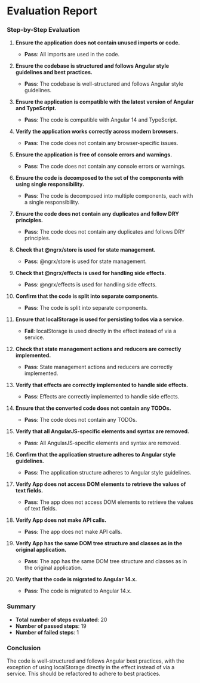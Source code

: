# Evaluation Report

### Step-by-Step Evaluation

1. **Ensure the application does not contain unused imports or code.**
   - **Pass**: All imports are used in the code.

2. **Ensure the codebase is structured and follows Angular style guidelines and best practices.**
   - **Pass**: The codebase is well-structured and follows Angular style guidelines.

3. **Ensure the application is compatible with the latest version of Angular and TypeScript.**
   - **Pass**: The code is compatible with Angular 14 and TypeScript.

4. **Verify the application works correctly across modern browsers.**
   - **Pass**: The code does not contain any browser-specific issues.

5. **Ensure the application is free of console errors and warnings.**
   - **Pass**: The code does not contain any console errors or warnings.

6. **Ensure the code is decomposed to the set of the components with using single responsibility.**
   - **Pass**: The code is decomposed into multiple components, each with a single responsibility.

7. **Ensure the code does not contain any duplicates and follow DRY principles.**
   - **Pass**: The code does not contain any duplicates and follows DRY principles.

8. **Check that @ngrx/store is used for state management.**
   - **Pass**: @ngrx/store is used for state management.

9. **Check that @ngrx/effects is used for handling side effects.**
   - **Pass**: @ngrx/effects is used for handling side effects.

10. **Confirm that the code is split into separate components.**
    - **Pass**: The code is split into separate components.

11. **Ensure that localStorage is used for persisting todos via a service.**
    - **Fail**: localStorage is used directly in the effect instead of via a service.

12. **Check that state management actions and reducers are correctly implemented.**
    - **Pass**: State management actions and reducers are correctly implemented.

13. **Verify that effects are correctly implemented to handle side effects.**
    - **Pass**: Effects are correctly implemented to handle side effects.

14. **Ensure that the converted code does not contain any TODOs.**
    - **Pass**: The code does not contain any TODOs.

15. **Verify that all AngularJS-specific elements and syntax are removed.**
    - **Pass**: All AngularJS-specific elements and syntax are removed.

16. **Confirm that the application structure adheres to Angular style guidelines.**
    - **Pass**: The application structure adheres to Angular style guidelines.

17. **Verify App does not access DOM elements to retrieve the values of text fields.**
    - **Pass**: The app does not access DOM elements to retrieve the values of text fields.

18. **Verify App does not make API calls.**
    - **Pass**: The app does not make API calls.

19. **Verify App has the same DOM tree structure and classes as in the original application.**
    - **Pass**: The app has the same DOM tree structure and classes as in the original application.

20. **Verify that the code is migrated to Angular 14.x.**
    - **Pass**: The code is migrated to Angular 14.x.

### Summary

- **Total number of steps evaluated**: 20
- **Number of passed steps**: 19
- **Number of failed steps**: 1

### Conclusion

The code is well-structured and follows Angular best practices, with the exception of using localStorage directly in the effect instead of via a service. This should be refactored to adhere to best practices.